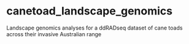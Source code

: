 # canetoad_landscape_genomics
Landscape genomics analyses for a ddRADseq dataset of cane toads across their invasive Australian range

